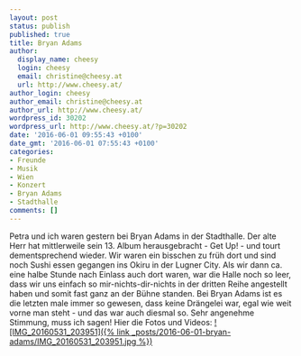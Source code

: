 ```yaml
---
layout: post
status: publish
published: true
title: Bryan Adams
author:
  display_name: cheesy
  login: cheesy
  email: christine@cheesy.at
  url: http://www.cheesy.at/
author_login: cheesy
author_email: christine@cheesy.at
author_url: http://www.cheesy.at/
wordpress_id: 30202
wordpress_url: http://www.cheesy.at/?p=30202
date: '2016-06-01 09:55:43 +0100'
date_gmt: '2016-06-01 07:55:43 +0100'
categories:
- Freunde
- Musik
- Wien
- Konzert
- Bryan Adams
- Stadthalle
comments: []
---
```

Petra und ich waren gestern bei Bryan Adams in der Stadthalle. Der alte Herr hat mittlerweile sein 13. Album herausgebracht - Get Up! - und tourt dementsprechend wieder. Wir waren ein bisschen zu früh dort und sind noch Sushi essen gegangen ins Okiru in der Lugner City. Als wir dann ca. eine halbe Stunde nach Einlass auch dort waren, war die Halle noch so leer, dass wir uns einfach so mir-nichts-dir-nichts in der dritten Reihe angestellt haben und somit fast ganz an der Bühne standen.
Bei Bryan Adams ist es die letzten male immer so gewesen, dass keine Drängelei war, egal wie weit vorne man steht - und das war auch diesmal so. Sehr angenehme Stimmung, muss ich sagen!
Hier die Fotos und Videos:
[![IMG_20160531_203951]({% link _posts/2016-06-01-bryan-adams/IMG_20160531_203951.jpg %})](http://www.cheesy.at/fotos/events/2016-2/bryan-adams/)
